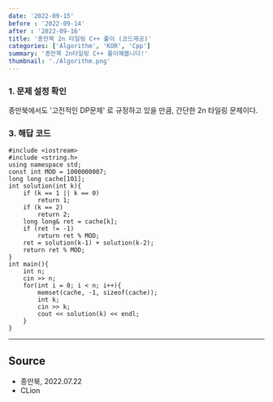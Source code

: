 ```yaml
---
date: '2022-09-15'
before : '2022-09-14'
after : '2022-09-16'
title: '종만북 2n 타일링 C++ 풀이 (코드제공)'
categories: ['Algorithm', 'KOR', 'Cpp']
summary: '종만북 2n타일링 C++ 풀이해봅니다!'
thumbnail: './Algorithm.png'
---
```


### 1. 문제 설정 확인

종만북에서도 '고전적인 DP문제' 로 규정하고 있을 만큼, 간단한 2n 타일링 문제이다. 

### 3. 해답 코드

```
#include <iostream>
#include <string.h>
using namespace std;
const int MOD = 1000000007;
long long cache[101];
int solution(int k){
    if (k == 1 || k == 0)
        return 1;
    if (k == 2)
        return 2;
    long long& ret = cache[k];
    if (ret != -1)
        return ret % MOD;
    ret = solution(k-1) + solution(k-2);
    return ret % MOD;
}
int main(){
    int n;
    cin >> n;
    for(int i = 0; i < n; i++){
        memset(cache, -1, sizeof(cache));
        int k;
        cin >> k;
        cout << solution(k) << endl;
    }
}

```
--- 

## Source

- 종만북, 2022.07.22
- CLion